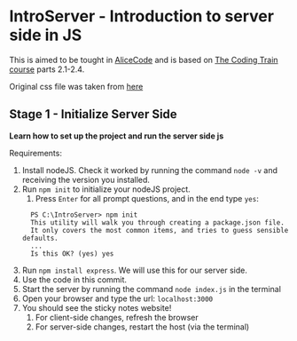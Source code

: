 # IntroServer - Introduction to server side in JS
This is aimed to be tought in [AliceCode](https://alicecode.org/en) and is based
 on [The Coding Train course](https://www.youtube.com/playlist?list=PLRqwX-V7Uu6YxDKpFzf_2D84p0cyk4T7X) parts 2.1-2.4.

Original css file was taken from [here](https://code.tutsplus.com/tutorials/create-a-sticky-note-effect-in-5-easy-steps-with-css3-and-html5--net-13934)

## Stage 1 - Initialize Server Side
**Learn how to set up the project and run the server side js**

Requirements:
1. Install nodeJS. Check it worked by running the command `node -v` and receiving the version you installed.
1. Run `npm init` to initialize your nodeJS project.
    1. Press `Enter` for all prompt questions, and in the end type `yes`:
    ```
      PS C:\IntroServer> npm init
      This utility will walk you through creating a package.json file.
      It only covers the most common items, and tries to guess sensible defaults.
      ...
      Is this OK? (yes) yes
    ```
1. Run `npm install express`. We will use this for our server side.
1. Use the code in this commit.
1. Start the server by running the command `node index.js` in the terminal
1. Open your browser and type the url: `localhost:3000`
1. You should see the sticky notes website!
    1. For client-side changes, refresh the browser
    1. For server-side changes, restart the host (via the terminal) 

